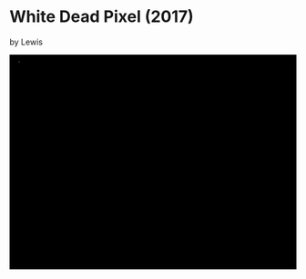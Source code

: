 # White Dead Pixel (2017)
by Lewis

![alt tag](https://github.com/LewisErick/white-dead-pixel/blob/master/WhiteDeadPixel.png)
